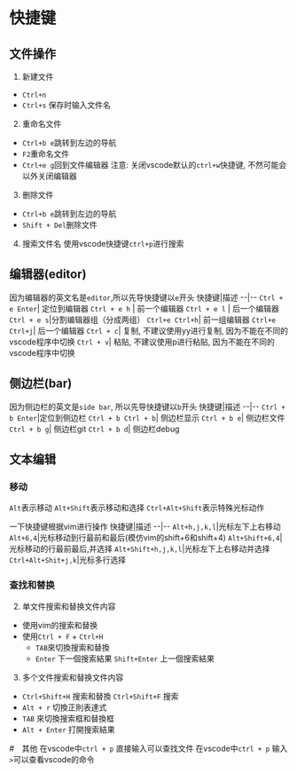# 快捷键



## 文件操作
1. 新建文件
- `Ctrl+n`
- `Ctrl+s` 保存时输入文件名
2. 重命名文件
- `Ctrl+b e`跳转到左边的导航
- `F2`重命名文件
- `Ctrl+e g`回到文件编辑器
注意: 关闭vscode默认的`ctrl+w`快捷键, 不然可能会以外关闭编辑器
3. 删除文件
- `Ctrl+b e`跳转到左边的导航
- `Shift + Del`删除文件

4. 搜索文件名
使用vscode快捷键`ctrl+p`进行搜索

## 编辑器(editor)
因为编辑器的英文名是`editor`,所以先导快捷键以`e`开头
快捷键|描述
--|--
`Ctrl + e Enter`| 定位到编辑器
`Ctrl + e h` | 前一个编辑器
`Ctrl + e l` | 后一个编辑器
`Ctrl + e s`|分割编辑器组（分成两组）
`Ctrl+e Ctrl+h`| 前一组编辑器
`Ctrl+e Ctrl+j`| 后一个编辑器
`Ctrl + c`| 复制, 不建议使用yy进行复制, 因为不能在不同的vscode程序中切换
`Ctrl + v`| 粘贴, 不建议使用p进行粘贴, 因为不能在不同的vscode程序中切换 

## 侧边栏(bar)
因为侧边栏的英文是`side bar`, 所以先导快捷键以`b`开头
快捷键|描述
--|--
`Ctrl + b Enter`|定位到侧边栏
`Ctrl + b Ctrl + b`| 侧边栏显示
`Ctrl + b e`| 侧边栏文件
`Ctrl + b g`| 侧边栏git
`Ctrl + b d`| 侧边栏debug

## 文本编辑
### 移动
`Alt`表示移动
`Alt+Shift`表示移动和选择
`Ctrl+Alt+Shift`表示特殊光标动作

一下快捷键根据vim进行操作
快捷键|描述
--|--
`Alt+h,j,k,l`|光标左下上右移动
`Alt+6,4`|光标移动到行最前和最后(模仿vim的shift+6和shift+4)
`Alt+Shift+6,4`|光标移动的行最前最后,并选择
`Alt+Shift+h,j,k,l`|光标左下上右移动并选择
`Ctrl+Alt+Shit+j,k`|光标多行选择
### 查找和替换
2. 单文件搜索和替换文件内容
- 使用vim的搜索和替换
- 使用`Ctrl + F` + `Ctrl+H` 
    - `TAB`來切換搜索和替換
    - `Enter` 下一個搜索結果 `Shift+Enter` 上一個搜索結果

3. 多个文件搜索和替换文件内容
- `Ctrl+Shift+H` 搜索和替換 `Ctrl+Shift+F` 搜索
- `Alt + r` 切換正則表達式
- `TAB` 來切換搜索框和替換框
- `Alt + Enter` 打開搜索結果



#　其他
在vscode中`ctrl + p` 直接输入可以查找文件
在vscode中`ctrl + p` 输入`>`可以查看vscode的命令
